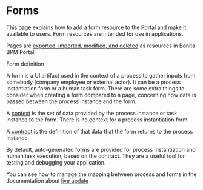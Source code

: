 # Forms

This page explains how to add a form resource to the Portal and make it available to users. Form resources are intended for use in applications.

Pages are [exported. imported, modified, and deleted](resource-management.md) as resources in Bonita BPM Portal.

Form definition <!--{.h2}-->

A form is a UI artifact used in the context of a process to gather inputs from somebody (company employee or external actor). It can be a process instantiation form or a human task form. There are some extra things to consider when creating a form compared to a page, concerning how data is passed between the process instance and the form.

A [context](contracts-and-contexts.md) is the set of data provided by the process instance or task instance to the form.
There is no context for a process instantiation form.

A [contract](contracts-and-contexts.md) is the definition of that data that the form returns to the process instance.

By default, auto-generated forms are provided for process instantiation and human task execution, based on the contract. They are a useful tool for testing and debugging your application.

You can see how to manage the mapping between process and forms in the documentation about [live update](live-update.md)
